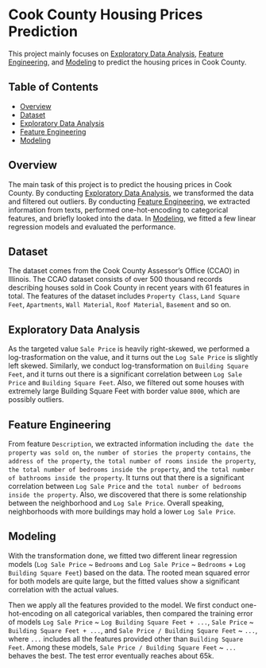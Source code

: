 # Cook County Housing Prices Prediction

This project mainly focuses on [Exploratory Data Analysis](#exploratory-data-analysis), [Feature Engineering](#feature-engineering), and [Modeling](#modeling) to predict the housing prices in Cook County.

## Table of Contents

- [Overview](#overview)
- [Dataset](#dataset)
- [Exploratory Data Analysis](#exploratory-data-analysis)
- [Feature Engineering](#feature-engineering)
- [Modeling](#modeling)

## Overview

The main task of this project is to predict the housing prices in Cook County. By conducting [Exploratory Data Analysis](#exploratory-data-analysis), we transformed the data and filtered out outliers. By conducting [Feature Engineering](#feature-engineering), we extracted information from texts, performed one-hot-encoding to categorical features, and briefly looked into the data. In [Modeling](#modeling), we fitted a few linear regression models and evaluated the performance.

## Dataset

The dataset comes from the Cook County Assessor’s Office (CCAO) in Illinois. The CCAO dataset consists of over 500 thousand records describing houses sold in Cook County in recent years with 61 features in total. The features of the dataset includes `Property Class`, `Land Square Feet`, `Apartments`, `Wall Material`, `Roof Material`, `Basement` and so on.

## Exploratory Data Analysis

As the targeted value `Sale Price` is heavily right-skewed, we performed a log-trasformation on the value, and it turns out the `Log Sale Price` is slightly left skewed. Similarly, we conduct log-transformation on `Building Square Feet`, and it turns out there is a significant correlation between `Log Sale Price` and `Building Square Feet`. Also, we filtered out some houses with extremely large Building Square Feet with border value `8000`, which are possibly outliers.

## Feature Engineering

From feature `Description`, we extracted information including `the date the property was sold on`, `the number of stories the property contains`, `the address of the property`, `the total number of rooms inside the property`, `the total number of bedrooms inside the property`, and `the total number of bathrooms inside the property`. It turns out that there is a significant correlation between `Log Sale Price` and `the total number of bedrooms inside the property`. Also, we discovered that there is some relationship between the neighborhood and `Log Sale Price`. Overall speaking, neighborhoods with more buildings may hold a lower `Log Sale Price`.

## Modeling

With the transformation done, we fitted two different linear regression models (`Log Sale Price` ~ `Bedrooms` and `Log Sale Price` ~ `Bedrooms` + `Log Building Square Feet`) based on the data. The rooted mean squared error for both models are quite large, but the fitted values show a significant correlation with the actual values.

Then we apply all the features provided to the model. We first conduct one-hot-encoding on all categorical variables, then compared the training error of models `Log Sale Price` ~ `Log Building Square Feet + ...`, `Sale Price` ~ `Building Square Feet + ...`, and `Sale Price / Building Square Feet` ~ `...`, where `...` includes all the features provided other than `Building Square Feet`. Among these models, `Sale Price / Building Square Feet` ~ `...` behaves the best. The test error eventually reaches about 65k.